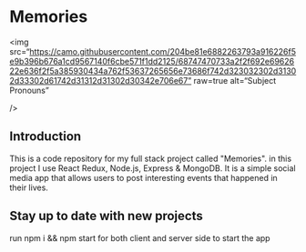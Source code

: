# Memories
<img
src=“https://camo.githubusercontent.com/204be81e6882263793a916226f5e9b396b676a1cd9567140f6cbe571f1dd2125/68747470733a2f2f692e6962622e636f2f5a385930434a762f53637265656e73686f742d323032302d31302d33302d61742d31312d31302d30342e706e67”
raw=true
alt=“Subject Pronouns”

/>

## Introduction
This is a code repository for my full stack project called "Memories". in this project I use React Redux, Node.js, Express & MongoDB. It is a simple social media app that allows users to post interesting events that happened in their lives.


## Stay up to date with new projects
run npm i && npm start for both client and server side to start the app


